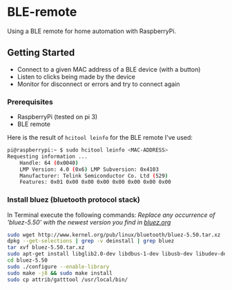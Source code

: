 # BLE-remote

Using a BLE remote for home automation with RaspberryPi.

## Getting Started

- Connect to a given MAC address of a BLE device (with a button)
- Listen to clicks being made by the device
- Monitor for disconnect or errors and try to connect again

### Prerequisites
- RaspberryPi (tested on pi 3)
- BLE remote

Here is the result of ```hcitool leinfo``` for the BLE remote I've used:
```bash
pi@raspberrypi:~ $ sudo hcitool leinfo <MAC-ADDRESS>
Requesting information ...
	Handle: 64 (0x0040)
	LMP Version: 4.0 (0x6) LMP Subversion: 0x4103
	Manufacturer: Telink Semiconductor Co. Ltd (529)
	Features: 0x01 0x00 0x00 0x00 0x00 0x00 0x00 0x00
```

### Install bluez (bluetooth protocol stack)
In Terminal execute the following commands:
*Replace any occurrence of 'bluez-5.50' with the newest version you find in [bluez.org](http://www.bluez.org/download/)*

```bash
sudo wget http://www.kernel.org/pub/linux/bluetooth/bluez-5.50.tar.xz
dpkg --get-selections | grep -v deinstall | grep bluez
tar xvf bluez-5.50.tar.xz
sudo apt-get install libglib2.0-dev libdbus-1-dev libusb-dev libudev-dev libical-dev systemd libreadline-dev
cd bluez-5.50
sudo ./configure --enable-library
sudo make -j8 && sudo make install
sudo cp attrib/gatttool /usr/local/bin/
```
